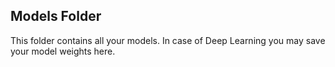 ## Models Folder

This folder contains all your models. In case of Deep Learning you may save your model weights here. 
